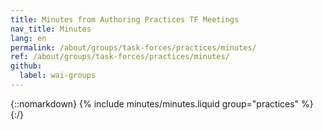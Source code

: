 ```yaml
---
title: Minutes from Authoring Practices TF Meetings
nav_title: Minutes
lang: en
permalink: /about/groups/task-forces/practices/minutes/
ref: /about/groups/task-forces/practices/minutes/
github:
  label: wai-groups
---
```


{::nomarkdown}
{% include minutes/minutes.liquid group="practices" %}
{:/}